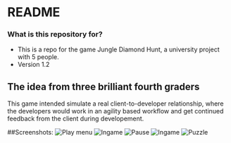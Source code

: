 # README #

### What is this repository for? ###

* This is a repo for the game Jungle Diamond Hunt, a university project with 5 people.
* Version 1.2

## The idea from three brilliant fourth graders
 This game intended simulate a real client-to-developer relationship, where the developers would work in an 
 agility based workflow and get continued feedback from the client during developement.


##Screenshots:
 ![Play menu](https://i.imgur.com/6PljdCa.jpg)
 ![Ingame](https://i.imgur.com/naekMQY.jpg)
 ![Pause](https://i.imgur.com/JmldJ7j.jpg)
 ![Ingame](https://i.imgur.com/jLtkyDl.jpg)
 ![Puzzle](https://i.imgur.com/DIZsP7e.jpg)
